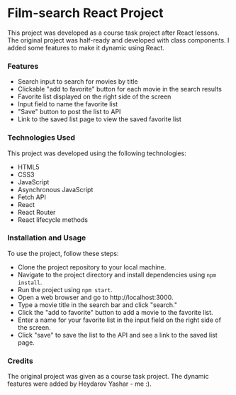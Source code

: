 # Film-search React Project
This project was developed as a course task project after React lessons. The original project was half-ready and developed with class components. I added some features to make it dynamic using React.

### Features
- Search input to search for movies by title
- Clickable "add to favorite" button for each movie in the search results
- Favorite list displayed on the right side of the screen
- Input field to name the favorite list
- "Save" button to post the list to API
- Link to the saved list page to view the saved favorite list


### Technologies Used
 This project was developed using the following technologies:

- HTML5
- CSS3
- JavaScript
- Asynchronous JavaScript
- Fetch API
- React
- React Router
- React lifecycle methods


### Installation and Usage
To use the project, follow these steps:

- Clone the project repository to your local machine.
- Navigate to the project directory and install dependencies using ``npm install``.
- Run the project using ``npm start``.
- Open a web browser and go to http://localhost:3000.
- Type a movie title in the search bar and click "search."
- Click the "add to favorite" button to add a movie to the favorite list.
- Enter a name for your favorite list in the input field on the right side of the screen.
- Click "save" to save the list to the API and see a link to the saved list page.

### Credits
The original project was given as a course task project. The dynamic features were added by Heydarov Yashar - me :).

